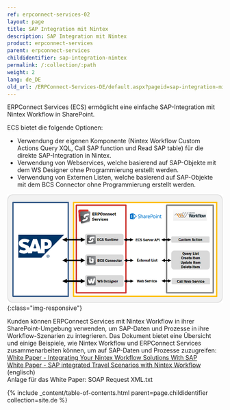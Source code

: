 ```yaml
---
ref: erpconnect-services-02
layout: page
title: SAP Integration mit Nintex
description: SAP Integration mit Nintex
product: erpconnect-services
parent: erpconnect-services
childidentifier: sap-integration-nintex
permalink: /:collection/:path
weight: 2
lang: de_DE
old_url: /ERPConnect-Services-DE/default.aspx?pageid=sap-integration-mit-nintex
---
```


ERPConnect Services (ECS) ermöglicht eine einfache SAP-Integration mit Nintex Workflow in SharePoint. 

ECS bietet die folgende Optionen:
- Verwendung der eigenen Komponente (Nintex Workflow Custom Actions Query XQL, Call SAP function und Read SAP table) für die
  direkte SAP-Integration in Nintex.
- Verwendung von Webservices, welche basierend auf SAP-Objekte mit dem WS Designer ohne Programmierung erstellt werden.
- Verwendung von Externen Listen, welche basierend auf SAP-Objekte mit dem BCS Connector ohne Programmierung erstellt werden. 


![ECS-Nintex-Integration](/img/content/ECS-Nintex-Integration.png){:class="img-responsive"}

Kunden können ERPConnect Services mit Nintex Workflow in ihrer SharePoint-Umgebung verwenden, um SAP-Daten und Prozesse in ihre Workflow-Szenarien zu integrieren. Das Dokument bietet eine Übersicht und einige Beispiele, wie Nintex Workflow und ERPConnect Services zusammenarbeiten können, um auf SAP-Daten und Prozesse zuzugreifen:<br>
[White Paper - Integrating Your Nintex Workflow Solutions With SAP]()<br>
[White Paper - SAP integrated Travel Scenarios with Nintex Workflow]() (englisch)<br>
Anlage für das White Paper: SOAP Request XML.txt 

{% include _content/table-of-contents.html parent=page.childidentifier collection=site.de %}